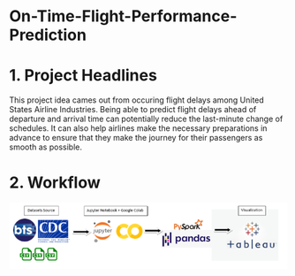 # On-Time-Flight-Performance-Prediction

# 1. Project Headlines
This project idea cames out from occuring flight delays among United States Airline Industries. Being able to predict flight delays ahead  of departure and arrival time can potentially reduce the last-minute change of schedules. It can also help airlines make the necessary preparations in advance to ensure that they make the journey for their passengers as smooth as possible.

# 2. Workflow


![alt text](https://github.com/Alvpr1396/On-Time-Flight-Performance-Prediction/blob/main/workflow.png)
